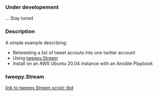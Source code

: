 
### Under developement
... Stay tuned

### Description
A simple example describing:
* Retweeting a list of tweet accouts into one twitter account
* Using [tweepy.Stream](https://docs.tweepy.org/en/stable/streaming.html)
* Install on an AWS Ubuntu 20.04 instance with an Ansible Playbook

### tweepy.Stream
[link to tweepy.Stream script: tbd](./)
